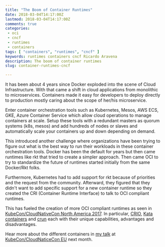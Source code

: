 ```yaml
---
title: "The Boom of Container Runtimes"
date: 2018-03-04T14:17:00Z
lastmod: 2018-03-04T14:17:00Z
comments: true
categories:
 - oci
 - cncf
 - runtimes
 - containers
tags: [ "containers", "runtimes", "cncf" ]
keywords: runtimes containers cncf Ricardo Aravena
description: The boom of container runtimes 
slug: container-runtimes-cncf

---
```


It has been about 4 years since Docker exploded into the scene of Cloud Infrastructure.
With that came a shift in cloud applications from monolithic to microservices. Containers
made it easy for developers to deploy directly to production mostly caring about the scope of
her/his microservice. 

Enter container orchestration tools such as Kubernetes, Mesos, AWS ECS, GKE, Azure Container Service which
allow cloud operations to manage containers at scale. Setup these tools with a redundant masters as
quorum systems (k8s, mesos) and add hundreds of nodes or slaves and automatically scale your 
containers up and down depending on demand.

This introduced another challenge where organizations have been trying to figure out what is the best way
to run their workloads in these container orchestration tools. Docker has been the default for
years but then came runtimes like rkt that tried to create a simpler approach. Then came OCI to try to
standardize the future of runtimes started initially from the same Docker/Rkt folks.

Furthermore, Kubernetes had to add support for rkt because of priorities and the request from the community.
Afterward, they figured that they didn't want to add specific support for a new container runtime so they created the CRI
(Container Runtime Interface) to talk to OCI compliant runtimes.

This has fueled the creation of more OCI compliant runtimes as seen in [KubeCon/CloudNativeCon North America 2017](http://events17.linuxfoundation.org/events/kubecon-and-cloudnativecon-north-america). In particular, [CRIO](http://cri-o.io/), [Kata containers](https://katacontainers.io/) and [crun](https://github.com/giuseppe/crun) each with their unique capabilities, advantages and disadvantages.

Hear more about the different containers in [my talk](https://kccnceu18.sched.com/event/Dqtw/whats-up-with-all-the-different-container-runtimes-ricardo-aravena-branch-metrics-intermediate-skill-level) at [KubeCon/CloudNaticeCon EU](https://events.linuxfoundation.org/events/kubecon-and-cloudnativecon-europe) next month.
